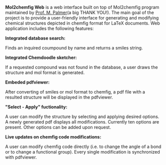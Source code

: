 **Mol2chemfig Web** is a web interface built on top of Mol2chemfig program maintained by [Prof. M. Palmer](http://science.uwaterloo.ca/~mpalmer/contact.html)(a big THANK YOU!). The main goal of the project is to provide a user-friendly interface for generating and modifying chemical structures depicted in chemfig format for LaTeX documents. Web application includes the following features: 

**Integrated database search:**

Finds an inquired coumpound by name and returns a smiles string.

**Integrated Chemdoodle sketcher:**

If a requested compound was not found in the database, a user draws the structure and mol format is generated.

**Embeded pdfviewer:**

After converting of smiles or mol format to chemfig, a pdf file with a resulted structure will be displayed in the pdfviewer.

**"Select - Apply" fuctionality:**

A user can modify the structure by selecting and applying desired options. A newly generated pdf displays all modifications. Currently ten options are present. Other options can be added upon request.

**Live updates on chemfig code modifications:**

A user can modify chemfig code directly (i.e. to change the angle of a bond or to change a functional group). Every single modification is synchronized with pdfviewer.
